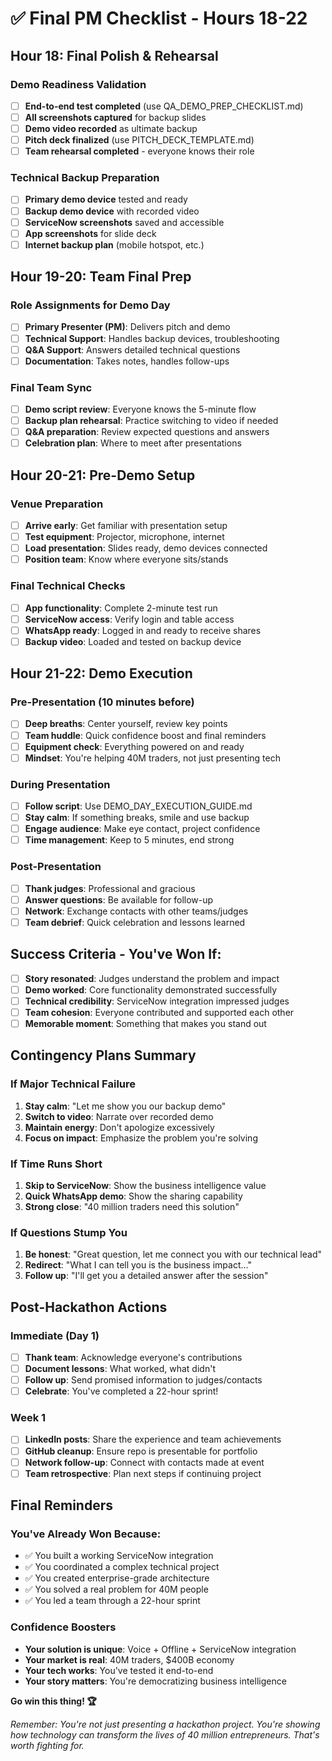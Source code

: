 # ✅ Final PM Checklist - Hours 18-22

## **Hour 18: Final Polish & Rehearsal**

### **Demo Readiness Validation**
- [ ] **End-to-end test completed** (use QA_DEMO_PREP_CHECKLIST.md)
- [ ] **All screenshots captured** for backup slides
- [ ] **Demo video recorded** as ultimate backup
- [ ] **Pitch deck finalized** (use PITCH_DECK_TEMPLATE.md)
- [ ] **Team rehearsal completed** - everyone knows their role

### **Technical Backup Preparation**
- [ ] **Primary demo device** tested and ready
- [ ] **Backup demo device** with recorded video
- [ ] **ServiceNow screenshots** saved and accessible
- [ ] **App screenshots** for slide deck
- [ ] **Internet backup plan** (mobile hotspot, etc.)

## **Hour 19-20: Team Final Prep**

### **Role Assignments for Demo Day**
- [ ] **Primary Presenter (PM)**: Delivers pitch and demo
- [ ] **Technical Support**: Handles backup devices, troubleshooting
- [ ] **Q&A Support**: Answers detailed technical questions
- [ ] **Documentation**: Takes notes, handles follow-ups

### **Final Team Sync**
- [ ] **Demo script review**: Everyone knows the 5-minute flow
- [ ] **Backup plan rehearsal**: Practice switching to video if needed
- [ ] **Q&A preparation**: Review expected questions and answers
- [ ] **Celebration plan**: Where to meet after presentations

## **Hour 20-21: Pre-Demo Setup**

### **Venue Preparation**
- [ ] **Arrive early**: Get familiar with presentation setup
- [ ] **Test equipment**: Projector, microphone, internet
- [ ] **Load presentation**: Slides ready, demo devices connected
- [ ] **Position team**: Know where everyone sits/stands

### **Final Technical Checks**
- [ ] **App functionality**: Complete 2-minute test run
- [ ] **ServiceNow access**: Verify login and table access
- [ ] **WhatsApp ready**: Logged in and ready to receive shares
- [ ] **Backup video**: Loaded and tested on backup device

## **Hour 21-22: Demo Execution**

### **Pre-Presentation (10 minutes before)**
- [ ] **Deep breaths**: Center yourself, review key points
- [ ] **Team huddle**: Quick confidence boost and final reminders
- [ ] **Equipment check**: Everything powered on and ready
- [ ] **Mindset**: You're helping 40M traders, not just presenting tech

### **During Presentation**
- [ ] **Follow script**: Use DEMO_DAY_EXECUTION_GUIDE.md
- [ ] **Stay calm**: If something breaks, smile and use backup
- [ ] **Engage audience**: Make eye contact, project confidence
- [ ] **Time management**: Keep to 5 minutes, end strong

### **Post-Presentation**
- [ ] **Thank judges**: Professional and gracious
- [ ] **Answer questions**: Be available for follow-up
- [ ] **Network**: Exchange contacts with other teams/judges
- [ ] **Team debrief**: Quick celebration and lessons learned

## **Success Criteria - You've Won If:**
- [ ] **Story resonated**: Judges understand the problem and impact
- [ ] **Demo worked**: Core functionality demonstrated successfully  
- [ ] **Technical credibility**: ServiceNow integration impressed judges
- [ ] **Team cohesion**: Everyone contributed and supported each other
- [ ] **Memorable moment**: Something that makes you stand out

## **Contingency Plans Summary**

### **If Major Technical Failure**
1. **Stay calm**: "Let me show you our backup demo"
2. **Switch to video**: Narrate over recorded demo
3. **Maintain energy**: Don't apologize excessively
4. **Focus on impact**: Emphasize the problem you're solving

### **If Time Runs Short**
1. **Skip to ServiceNow**: Show the business intelligence value
2. **Quick WhatsApp demo**: Show the sharing capability
3. **Strong close**: "40 million traders need this solution"

### **If Questions Stump You**
1. **Be honest**: "Great question, let me connect you with our technical lead"
2. **Redirect**: "What I can tell you is the business impact..."
3. **Follow up**: "I'll get you a detailed answer after the session"

## **Post-Hackathon Actions**

### **Immediate (Day 1)**
- [ ] **Thank team**: Acknowledge everyone's contributions
- [ ] **Document lessons**: What worked, what didn't
- [ ] **Follow up**: Send promised information to judges/contacts
- [ ] **Celebrate**: You've completed a 22-hour sprint!

### **Week 1**
- [ ] **LinkedIn posts**: Share the experience and team achievements
- [ ] **GitHub cleanup**: Ensure repo is presentable for portfolio
- [ ] **Network follow-up**: Connect with contacts made at event
- [ ] **Team retrospective**: Plan next steps if continuing project

## **Final Reminders**

### **You've Already Won Because:**
- ✅ You built a working ServiceNow integration
- ✅ You coordinated a complex technical project
- ✅ You created enterprise-grade architecture
- ✅ You solved a real problem for 40M people
- ✅ You led a team through a 22-hour sprint

### **Confidence Boosters**
- **Your solution is unique**: Voice + Offline + ServiceNow integration
- **Your market is real**: 40M traders, $400B economy
- **Your tech works**: You've tested it end-to-end
- **Your story matters**: You're democratizing business intelligence

**Go win this thing! 🏆**

*Remember: You're not just presenting a hackathon project. You're showing how technology can transform the lives of 40 million entrepreneurs. That's worth fighting for.*